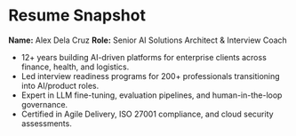 # Resume Snapshot

**Name:** Alex Dela Cruz
**Role:** Senior AI Solutions Architect & Interview Coach

- 12+ years building AI-driven platforms for enterprise clients across finance, health, and logistics.
- Led interview readiness programs for 200+ professionals transitioning into AI/product roles.
- Expert in LLM fine-tuning, evaluation pipelines, and human-in-the-loop governance.
- Certified in Agile Delivery, ISO 27001 compliance, and cloud security assessments.
